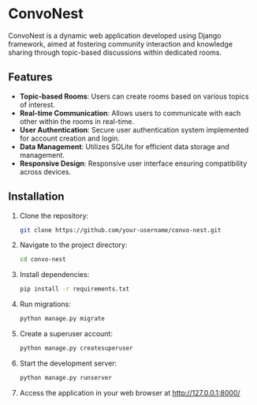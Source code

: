 # ConvoNest

ConvoNest is a dynamic web application developed using Django framework, aimed at fostering community interaction and knowledge sharing through topic-based discussions within dedicated rooms.

## Features

- **Topic-based Rooms**: Users can create rooms based on various topics of interest.
- **Real-time Communication**: Allows users to communicate with each other within the rooms in real-time.
- **User Authentication**: Secure user authentication system implemented for account creation and login.
- **Data Management**: Utilizes SQLite for efficient data storage and management.
- **Responsive Design**: Responsive user interface ensuring compatibility across devices.

## Installation

1. Clone the repository:

   ```bash
   git clone https://github.com/your-username/convo-nest.git
   ```
2. Navigate to the project directory:

   ```bash
   cd convo-nest
   ```
3. Install dependencies:
   ```bash
   pip install -r requirements.txt
   ```
4. Run migrations:
   ```bash
   python manage.py migrate
   ```
5. Create a superuser account:
   ```bash
   python manage.py createsuperuser
   ```
6. Start the development server:
   ```bash
   python manage.py runserver
   ```
7. Access the application in your web browser at http://127.0.0.1:8000/

   

   












